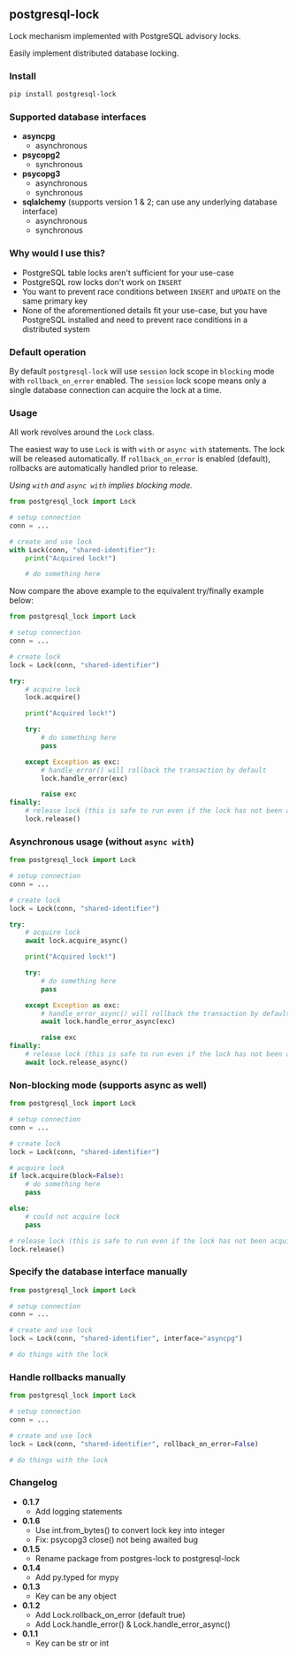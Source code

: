 ## postgresql-lock

Lock mechanism implemented with PostgreSQL advisory locks.

Easily implement distributed database locking.

### Install

```sh
pip install postgresql-lock
```

### Supported database interfaces

- **asyncpg**
  - asynchronous
- **psycopg2**
  - synchronous
- **psycopg3**
  - asynchronous
  - synchronous
- **sqlalchemy** (supports version 1 & 2; can use any underlying database interface)
  - asynchronous
  - synchronous

### Why would I use this?

- PostgreSQL table locks aren't sufficient for your use-case
- PostgreSQL row locks don't work on `INSERT`
- You want to prevent race conditions between `INSERT` and `UPDATE` on the same primary key
- None of the aforementioned details fit your use-case, but you have PostgreSQL installed and need to prevent race conditions in a distributed system

### Default operation

By default `postgresql-lock` will use `session` lock scope in `blocking` mode with
`rollback_on_error` enabled. The `session` lock scope means only a single database connection can
acquire the lock at a time.

### Usage

All work revolves around the `Lock` class.

The easiest way to use `Lock` is with `with` or `async with` statements. The lock will be
released automatically. If `rollback_on_error` is enabled (default), rollbacks are automatically
handled prior to release.

_Using `with` and `async with` implies blocking mode._

```python
from postgresql_lock import Lock

# setup connection
conn = ...

# create and use lock
with Lock(conn, "shared-identifier"):
    print("Acquired lock!")

    # do something here
```

Now compare the above example to the equivalent try/finally example below:

```python
from postgresql_lock import Lock

# setup connection
conn = ...

# create lock
lock = Lock(conn, "shared-identifier")

try:
    # acquire lock
    lock.acquire()

    print("Acquired lock!")

    try:
        # do something here
        pass

    except Exception as exc:
        # handle_error() will rollback the transaction by default
        lock.handle_error(exc)

        raise exc
finally:
    # release lock (this is safe to run even if the lock has not been acquired)
    lock.release()
```

### Asynchronous usage (without `async with`)

```python
from postgresql_lock import Lock

# setup connection
conn = ...

# create lock
lock = Lock(conn, "shared-identifier")

try:
    # acquire lock
    await lock.acquire_async()

    print("Acquired lock!")

    try:
        # do something here
        pass

    except Exception as exc:
        # handle_error_async() will rollback the transaction by default
        await lock.handle_error_async(exc)

        raise exc
finally:
    # release lock (this is safe to run even if the lock has not been acquired)
    await lock.release_async()
```

### Non-blocking mode (supports async as well)

```python
from postgresql_lock import Lock

# setup connection
conn = ...

# create lock
lock = Lock(conn, "shared-identifier")

# acquire lock
if lock.acquire(block=False):
    # do something here
    pass

else:
    # could not acquire lock
    pass

# release lock (this is safe to run even if the lock has not been acquired)
lock.release()
```

### Specify the database interface manually

```python
from postgresql_lock import Lock

# setup connection
conn = ...

# create and use lock
lock = Lock(conn, "shared-identifier", interface="asyncpg")

# do things with the lock
```

### Handle rollbacks manually

```python
from postgresql_lock import Lock

# setup connection
conn = ...

# create and use lock
lock = Lock(conn, "shared-identifier", rollback_on_error=False)

# do things with the lock
```

### Changelog

- **0.1.7**
  - Add logging statements
- **0.1.6**
  - Use int.from_bytes() to convert lock key into integer
  - Fix: psycopg3 close() not being awaited bug
- **0.1.5**
  - Rename package from postgres-lock to postgresql-lock
- **0.1.4**
  - Add py.typed for mypy
- **0.1.3**
  - Key can be any object
- **0.1.2**
  - Add Lock.rollback_on_error (default true)
  - Add Lock.handle_error() & Lock.handle_error_async()
- **0.1.1**
  - Key can be str or int
